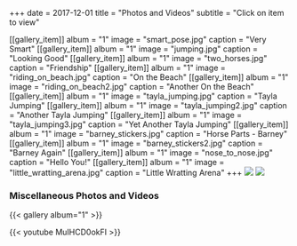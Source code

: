 +++
date = 2017-12-01
title = "Photos and Videos"
subtitle = "Click on item to view"

[[gallery_item]]
album = "1"
image = "smart_pose.jpg"
caption = "Very Smart"
[[gallery_item]]
album = "1"
image = "jumping.jpg"
caption = "Looking Good"
[[gallery_item]]
album = "1"
image = "two_horses.jpg"
caption = "Friendship"
[[gallery_item]]
album = "1"
image = "riding_on_beach.jpg"
caption = "On the Beach"
[[gallery_item]]
album = "1"
image = "riding_on_beach2.jpg"
caption = "Another On the Beach"
[[gallery_item]]
album = "1"
image = "tayla_jumping.jpg"
caption = "Tayla Jumping"
[[gallery_item]]
album = "1"
image = "tayla_jumping2.jpg"
caption = "Another Tayla Jumping"
[[gallery_item]]
album = "1"
image = "tayla_jumping3.jpg"
caption = "Yet Another Tayla Jumping"
[[gallery_item]]
album = "1"
image = "barney_stickers.jpg"
caption = "Horse Parts - Barney"
[[gallery_item]]
album = "1"
image = "barney_stickers2.jpg"
caption = "Barney Again"
[[gallery_item]]
album = "1"
image = "nose_to_nose.jpg"
caption = "Hello You!"
[[gallery_item]]
album = "1"
image = "little_wratting_arena.jpg"
caption = "Little Wratting Arena"
+++
<a style="display:inline-block;" href="../media/pony_days/" ><img src="/img/pony_day_june2019/pony_days_button.png" /></a>&nbsp;<a style="display:inline-block;" href="../media/our_horses/" ><img src="/img/our_horses/our_horses_button.png" /></a>

### Miscellaneous Photos and Videos
{{< gallery album="1" >}}

{{< youtube MuIHCD0okFI >}}
